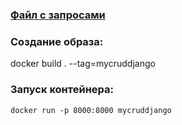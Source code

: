 
### [Файл с запросами](./requests-examples.http)

### Создание образа:
   docker build . --tag=mycruddjango

### Запуск контейнера:
    docker run -p 8000:8000 mycruddjango